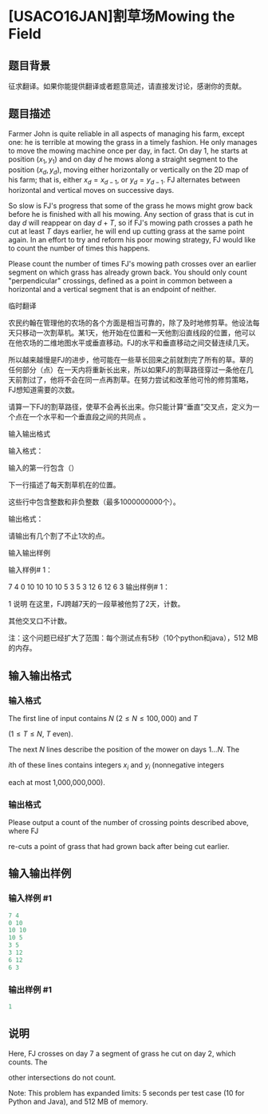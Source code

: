 # [USACO16JAN]割草场Mowing the Field

## 题目背景

征求翻译。如果你能提供翻译或者题意简述，请直接发讨论，感谢你的贡献。

## 题目描述

Farmer John is quite reliable in all aspects of managing his farm, except one: he is terrible at mowing the grass in a timely fashion. He only manages to move the mowing machine once per day, in fact. On day 1, he starts at position $(x_1, y_1)$ and on day $d$ he mows along a straight segment to the position $(x_d, y_d)$, moving either horizontally or vertically on the 2D map of his farm; that is, either $x_d = x_{d-1}$, or $y_d = y_{d-1}$. FJ alternates between horizontal and vertical moves on successive days.

So slow is FJ's progress that some of the grass he mows might grow back before he is finished with all his mowing. Any section of grass that is cut in day $d$ will reappear on day $d + T$, so if FJ's mowing path crosses a path he cut at least $T$ days earlier, he will end up cutting grass at the same point again. In an effort to try and reform his poor mowing strategy, FJ would like to count the number of times this happens.

Please count the number of times FJ's mowing path crosses over an earlier segment on which grass has already grown back. You should only count "perpendicular" crossings, defined as a point in common between a horizontal and a vertical segment that is an endpoint of neither.

临时翻译

农民约翰在管理他的农场的各个方面是相当可靠的，除了及时地修剪草。他设法每天只移动一次割草机。某1天，他开始在位置和一天他割沿直线段的位置，他可以在他农场的二维地图水平或垂直移动。FJ的水平和垂直移动之间交替连续几天。

所以越来越慢是FJ的进步，他可能在一些草长回来之前就割完了所有的草。草的任何部分（点）在一天内将重新长出来，所以如果FJ的割草路径穿过一条他在几天前割过了，他将不会在同一点再割草。在努力尝试和改革他可怜的修剪策略，FJ想知道需要的次数。

请算一下FJ的割草路径，使草不会再长出来。你只能计算“垂直”交叉点，定义为一个点在一个水平和一个垂直段之间的共同点 。

输入输出格式

输入格式：

输入的第一行包含（）

下一行描述了每天割草机在的位置。

这些行中包含整数和非负整数（最多1000000000个）。

输出格式：

请输出有几个割了不止1次的点。

输入输出样例

输入样例# 1：

7 4 0 10 10 10 10 5 3 5 3 12 6 12 6 3 输出样例# 1：

1 说明 在这里，FJ跨越7天的一段草被他剪了2天，计数。

其他交叉口不计数。

注：这个问题已经扩大了范围：每个测试点有5秒（10个python和java），512 MB的内存。

## 输入输出格式

### 输入格式

The first line of input contains $N$ ($2 \leq N \leq 100,000$) and $T$

($1 \leq T \leq N$, $T$ even).

The next $N$ lines describe the position of the mower on days $1 \ldots N$. The

$i$th of these lines contains integers $x_i$ and $y_i$ (nonnegative integers

each at most 1,000,000,000).

### 输出格式

Please output a count of the number of crossing points described above, where FJ

re-cuts a point of grass that had grown back after being cut earlier.

## 输入输出样例

### 输入样例 #1

```cpp
7 4
0 10
10 10
10 5
3 5
3 12
6 12
6 3
```


### 输出样例 #1

```cpp
1
```


## 说明

Here, FJ crosses on day 7 a segment of grass he cut on day 2, which counts. The

other intersections do not count.

Note: This problem has expanded limits: 5 seconds per test case (10 for Python and Java), and 512 MB of memory.

